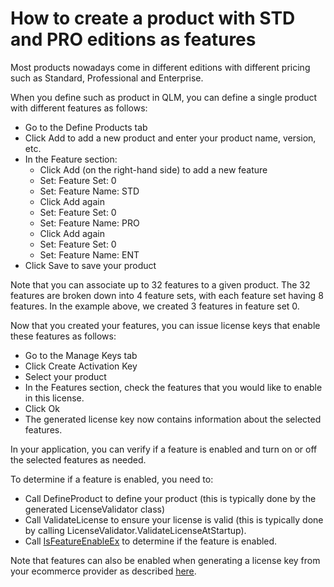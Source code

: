 # How to create a product with STD and PRO editions as features

Most products nowadays come in different editions with different pricing such as Standard, Professional and Enterprise.

When you define such as product in QLM, you can define a single product with different features as follows:

* Go to the Define Products tab
* Click Add to add a new product and enter your product name, version, etc.
* In the Feature section:
  * Click Add (on the right-hand side) to add a new feature
  * Set: Feature Set: 0
  * Set: Feature Name: STD
  * Click Add again
  * Set: Feature Set: 0
  * Set: Feature Name: PRO
  * Click Add again
  * Set: Feature Set: 0
  * Set: Feature Name: ENT
* Click Save to save your product

Note that you can associate up to 32 features to a given product. The 32 features are broken down into 4 feature sets, with each feature set having 8 features. In the example above, we created 3 features in feature set 0.

Now that you created your features, you can issue license keys that enable these features as follows:

* Go to the Manage Keys tab
* Click Create Activation Key
* Select your product
* In the Features section, check the features that you would like to enable in this license.
* Click Ok
* The generated license key now contains information about the selected features.

In your application, you can verify if a feature is enabled and turn on or off the selected features as needed.

To determine if a feature is enabled, you need to:

* Call DefineProduct to define your product (this is typically done by the generated LicenseValidator class)
* Call ValidateLicense to ensure your license is valid (this is typically done by calling LicenseValidator.ValidateLicenseAtStartup).
* Call [IsFeatureEnableEx](../api-reference/qlmlicense/client-side-methods/isfeatureenabledex.md) to determine if the feature is enabled.

Note that features can also be enabled when generating a license key from your ecommerce provider as described [here](what-is-the-syntax-of-is\_features.md).
